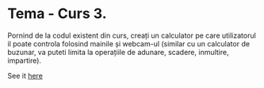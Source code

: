 # Tema - Curs 3.
  Pornind de la codul existent din curs, creați un calculator pe care utilizatorul il poate controla folosind mainile și webcam-ul (similar cu un calculator de buzunar, va puteti limita la operațiile de adunare, scadere, inmultire, impartire).
  
  See it [here](https://raw.githack.com/kondrei/music-grid/main/index.html)
